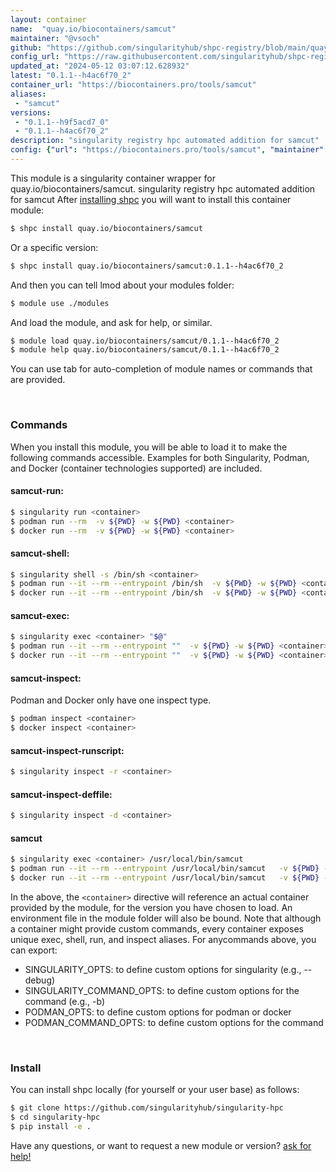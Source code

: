 ```yaml
---
layout: container
name:  "quay.io/biocontainers/samcut"
maintainer: "@vsoch"
github: "https://github.com/singularityhub/shpc-registry/blob/main/quay.io/biocontainers/samcut/container.yaml"
config_url: "https://raw.githubusercontent.com/singularityhub/shpc-registry/main/quay.io/biocontainers/samcut/container.yaml"
updated_at: "2024-05-12 03:07:12.628932"
latest: "0.1.1--h4ac6f70_2"
container_url: "https://biocontainers.pro/tools/samcut"
aliases:
 - "samcut"
versions:
 - "0.1.1--h9f5acd7_0"
 - "0.1.1--h4ac6f70_2"
description: "singularity registry hpc automated addition for samcut"
config: {"url": "https://biocontainers.pro/tools/samcut", "maintainer": "@vsoch", "description": "singularity registry hpc automated addition for samcut", "latest": {"0.1.1--h4ac6f70_2": "sha256:0200727e4f6e61131f6b47c9c529c7c8d31642fefab7fefe348437d57601fe9f"}, "tags": {"0.1.1--h9f5acd7_0": "sha256:73b9841040f07589bd6389ac9b4828a9ce419cec1c21f8fc9580c60606fa37be", "0.1.1--h4ac6f70_2": "sha256:0200727e4f6e61131f6b47c9c529c7c8d31642fefab7fefe348437d57601fe9f"}, "docker": "quay.io/biocontainers/samcut", "aliases": {"samcut": "/usr/local/bin/samcut"}}
---
```


This module is a singularity container wrapper for quay.io/biocontainers/samcut.
singularity registry hpc automated addition for samcut
After [installing shpc](#install) you will want to install this container module:


```bash
$ shpc install quay.io/biocontainers/samcut
```

Or a specific version:

```bash
$ shpc install quay.io/biocontainers/samcut:0.1.1--h4ac6f70_2
```

And then you can tell lmod about your modules folder:

```bash
$ module use ./modules
```

And load the module, and ask for help, or similar.

```bash
$ module load quay.io/biocontainers/samcut/0.1.1--h4ac6f70_2
$ module help quay.io/biocontainers/samcut/0.1.1--h4ac6f70_2
```

You can use tab for auto-completion of module names or commands that are provided.

<br>

### Commands

When you install this module, you will be able to load it to make the following commands accessible.
Examples for both Singularity, Podman, and Docker (container technologies supported) are included.

#### samcut-run:

```bash
$ singularity run <container>
$ podman run --rm  -v ${PWD} -w ${PWD} <container>
$ docker run --rm  -v ${PWD} -w ${PWD} <container>
```

#### samcut-shell:

```bash
$ singularity shell -s /bin/sh <container>
$ podman run --it --rm --entrypoint /bin/sh  -v ${PWD} -w ${PWD} <container>
$ docker run --it --rm --entrypoint /bin/sh  -v ${PWD} -w ${PWD} <container>
```

#### samcut-exec:

```bash
$ singularity exec <container> "$@"
$ podman run --it --rm --entrypoint ""  -v ${PWD} -w ${PWD} <container> "$@"
$ docker run --it --rm --entrypoint ""  -v ${PWD} -w ${PWD} <container> "$@"
```

#### samcut-inspect:

Podman and Docker only have one inspect type.

```bash
$ podman inspect <container>
$ docker inspect <container>
```

#### samcut-inspect-runscript:

```bash
$ singularity inspect -r <container>
```

#### samcut-inspect-deffile:

```bash
$ singularity inspect -d <container>
```


#### samcut

```bash
$ singularity exec <container> /usr/local/bin/samcut
$ podman run --it --rm --entrypoint /usr/local/bin/samcut   -v ${PWD} -w ${PWD} <container> -c " $@"
$ docker run --it --rm --entrypoint /usr/local/bin/samcut   -v ${PWD} -w ${PWD} <container> -c " $@"
```



In the above, the `<container>` directive will reference an actual container provided
by the module, for the version you have chosen to load. An environment file in the
module folder will also be bound. Note that although a container
might provide custom commands, every container exposes unique exec, shell, run, and
inspect aliases. For anycommands above, you can export:

 - SINGULARITY_OPTS: to define custom options for singularity (e.g., --debug)
 - SINGULARITY_COMMAND_OPTS: to define custom options for the command (e.g., -b)
 - PODMAN_OPTS: to define custom options for podman or docker
 - PODMAN_COMMAND_OPTS: to define custom options for the command

<br>

### Install

You can install shpc locally (for yourself or your user base) as follows:

```bash
$ git clone https://github.com/singularityhub/singularity-hpc
$ cd singularity-hpc
$ pip install -e .
```

Have any questions, or want to request a new module or version? [ask for help!](https://github.com/singularityhub/singularity-hpc/issues)